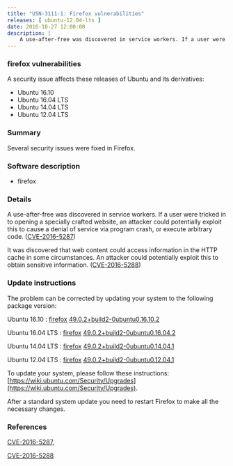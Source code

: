 ```yaml
---
title: "USN-3111-1: Firefox vulnerabilities"
releases: [ ubuntu-12.04-lts ]
date: 2016-10-27 12:00:00
description: |
    A use-after-free was discovered in service workers. If a user were tricked in to opening a specially crafted website, an attacker could potentially exploit this to cause a denial of service via program crash, or execute arbitrary code. ([CVE-2016-5287](http://people.ubuntu.com/~ubuntu-security/cve/CVE-2016-5287))
--- 
```

 
### firefox vulnerabilities

A security issue affects these releases of Ubuntu and its derivatives:

* Ubuntu 16.10
* Ubuntu 16.04 LTS
* Ubuntu 14.04 LTS
* Ubuntu 12.04 LTS

### Summary

Several security issues were fixed in Firefox. 

### Software description

* firefox 

### Details

A use-after-free was discovered in service workers. If a user were tricked in to opening a specially crafted website, an attacker could potentially exploit this to cause a denial of service via program crash, or execute arbitrary code. ([CVE-2016-5287](http://people.ubuntu.com/~ubuntu-security/cve/CVE-2016-5287))

It was discovered that web content could access information in the HTTP cache in some circumstances. An attacker could potentially exploit this to obtain sensitive information. ([CVE-2016-5288](http://people.ubuntu.com/~ubuntu-security/cve/CVE-2016-5288)) 

### Update instructions

The problem can be corrected by updating your system to the following package version:

Ubuntu 16.10
 : [firefox](https://launchpad.net/ubuntu/+source/firefox) <span> [49.0.2+build2-0ubuntu0.16.10.2](https://launchpad.net/ubuntu/+source/firefox/49.0.2+build2-0ubuntu0.16.10.2) </span> 

Ubuntu 16.04 LTS
 : [firefox](https://launchpad.net/ubuntu/+source/firefox) <span> [49.0.2+build2-0ubuntu0.16.04.2](https://launchpad.net/ubuntu/+source/firefox/49.0.2+build2-0ubuntu0.16.04.2) </span> 

Ubuntu 14.04 LTS
 : [firefox](https://launchpad.net/ubuntu/+source/firefox) <span> [49.0.2+build2-0ubuntu0.14.04.1](https://launchpad.net/ubuntu/+source/firefox/49.0.2+build2-0ubuntu0.14.04.1) </span> 

Ubuntu 12.04 LTS
 : [firefox](https://launchpad.net/ubuntu/+source/firefox) <span> [49.0.2+build2-0ubuntu0.12.04.1](https://launchpad.net/ubuntu/+source/firefox/49.0.2+build2-0ubuntu0.12.04.1) </span> 

To update your system, please follow these instructions: [https://wiki.ubuntu.com/Security/Upgrades](https://wiki.ubuntu.com/Security/Upgrades).

After a standard system update you need to restart Firefox to make all the necessary changes. 

### References

 [CVE-2016-5287](http://people.ubuntu.com/~ubuntu-security/cve/CVE-2016-5287), 

 [CVE-2016-5288](http://people.ubuntu.com/~ubuntu-security/cve/CVE-2016-5288)
 

